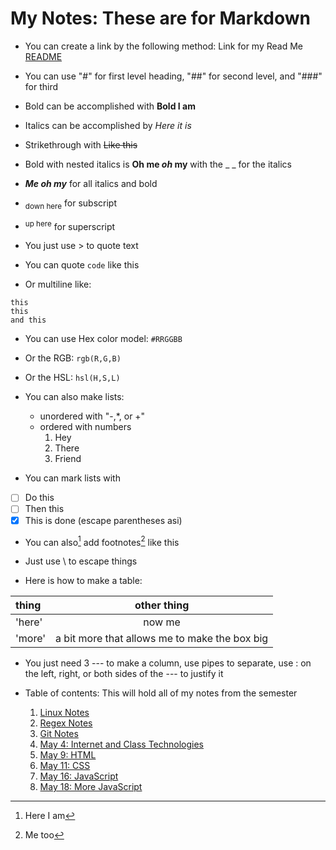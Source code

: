 # My Notes: These are for Markdown

- You can create a link by the following method:
	Link for my Read Me [README](README.md)

- You can use "#" for first level heading, "##" for second level, and "###" for third
- Bold can be accomplished with **Bold I am**
- Italics can be accomplished by *Here it is*
- Strikethrough with ~~Like this~~
- Bold with nested italics is **Oh me _oh_ my** with the _ _ for the italics
- ***Me oh my*** for all italics and bold
- <sub>down here</sub> for subscript
- <sup>up here</sup> for superscript
- You just use > to quote text
- You can quote `code` like this
- Or multiline like:
```
this
this 
and this
```
- You can use Hex color model: `#RRGGBB`
- Or the RGB: `rgb(R,G,B)`
- Or the HSL: `hsl(H,S,L)`

- You can also make lists: 
  - unordered with "-,*, or +"
  - ordered with numbers
    1. Hey
    2. There
    3. Friend
- You can mark lists with
 - [ ] Do this
 - [ ] Then this
 - [x] This is done
	\(escape parentheses asi)

- You can also[^1] add footnotes[^2] like this

[^1]:Here I am
[^2]: Me too

<!-- this content is a comment -->

- Just use \\ to escape things

- Here is how to make a table:

| thing	| other thing |
| :--- | :---: |
| 'here'  | now me      |
| 'more'  | a bit more that allows me to make the box big |
- You just need 3 --- to make a column, use pipes to separate, use : on the left, right, or both sides of the --- to justify it


- Table of contents: This will hold all of my notes from the semester
   1. [Linux Notes](linux.md)
   2. [Regex Notes](regex.md)
   3. [Git Notes](git.md)
   4. [May 4: Internet and Class Technologies](May4.md)
   5. [May 9: HTML](May9.md)
   6. [May 11: CSS](May11.md)
   7. [May 16: JavaScript](May16.md)
   8. [May 18: More JavaScript](May18.md)
